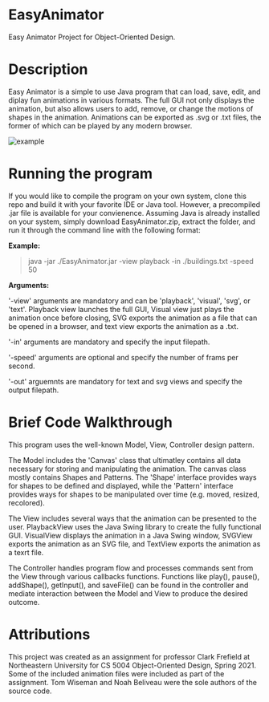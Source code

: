# EasyAnimator
Easy Animator Project for Object-Oriented Design.

# Description
Easy Animator is a simple to use Java program that can load, save, edit, and diplay fun animations in various formats. The full GUI not only displays the animation, but also allows users to add, remove, or change the motions of shapes in the animation. Animations can be exported as .svg or .txt files, the former of which can be played by any modern browser.  

![example](https://user-images.githubusercontent.com/77803506/147881971-f48499c9-4e56-4e5b-8ef8-390e8cc7a710.gif)

# Running the program
If you would like to compile the program on your own system, clone this repo and build it with your favorite IDE or Java tool. However, a precompiled .jar file is available for your convienence. Assuming Java is already installed on your system, simply download EasyAnimator.zip, extract the folder, and run it through the command line with the following format:

**Example:**
> java -jar ./EasyAnimator.jar -view playback -in ./buildings.txt -speed 50

**Arguments:**

'-view' arguments are mandatory and can be 'playback', 'visual', 'svg', or 'text'. Playback view launches the full GUI, Visual view just plays the animation once before closing, SVG exports the animation as a file that can be opened in a browser, and text view exports the animation as a .txt.

'-in' arguments are mandatory and specify the input filepath. 

'-speed' arguments are optional and specify the number of frams per second. 

'-out' arguemnts are mandatory for text and svg views and specify the output filepath. 

# Brief Code Walkthrough
This program uses the well-known Model, View, Controller design pattern.

The Model includes the 'Canvas' class that ultimatley contains all data necessary for storing and manipulating the animation. The canvas class mostly contains Shapes and Patterns. The 'Shape' interface provides ways for shapes to be defined and displayed, while the 'Pattern' interface provides ways for shapes to be manipulated over time (e.g. moved, resized, recolored). 

The View includes several ways that the animation can be presented to the user. PlaybackView uses the Java Swing library to create the fully functional GUI. VisualView displays the animation in a Java Swing window, SVGView exports the animation as an SVG file, and TextView exports the animation as a texrt file. 

The Controller handles program flow and processes commands sent from the View through various callbacks functions. Functions like play(), pause(), addShape(), getInput(), and saveFile() can be found in the controller and mediate interaction between the Model and View to produce the desired outcome. 

# Attributions
This project was created as an assignment for professor Clark Frefield at Northeastern University for CS 5004 Object-Oriented Design, Spring 2021. Some of the included animation files were included as part of the assignment. Tom Wiseman and Noah Beliveau were the sole authors of the source code. 

